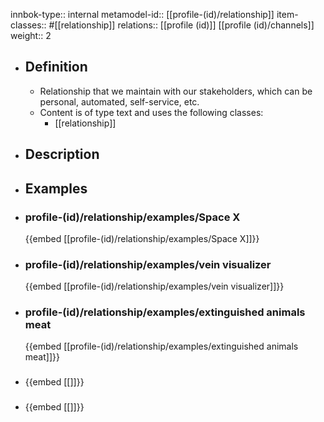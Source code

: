 innbok-type:: internal
metamodel-id:: [[profile-(id)/relationship]]
item-classes:: #[[relationship]]
relations:: [[profile (id)]] [[profile (id)/channels]]
weight:: 2

- ## Definition
  - Relationship that we maintain with our stakeholders, which can be personal, automated, self-service, etc.
  - Content is of type text and uses the following classes:
    - [[relationship]]
- ## Description
- ## Examples
- ### profile-(id)/relationship/examples/Space X
  {{embed [[profile-(id)/relationship/examples/Space X]]}}
- ### profile-(id)/relationship/examples/vein visualizer
  {{embed [[profile-(id)/relationship/examples/vein visualizer]]}}
- ### profile-(id)/relationship/examples/extinguished animals meat
  {{embed [[profile-(id)/relationship/examples/extinguished animals meat]]}}
- ### 
  {{embed [[]]}}
- ### 
  {{embed [[]]}}


